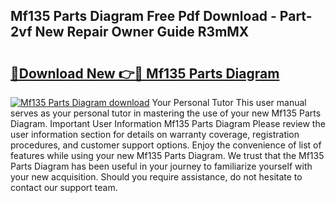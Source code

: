 ## Mf135 Parts Diagram Free Pdf Download - Part-2vf New Repair Owner Guide R3mMX

# <h2><a href="http://dfkwsbk.blite.top/?on=Mf135+Parts+Diagram">🔗Download New 👉🔴 Mf135 Parts Diagram</a></h2>

[![Mf135 Parts Diagram download](https://i.imgur.com/lujVjoI.png)](http://dfkwsbk.blite.top/?on=Mf135+Parts+Diagram)
Your Personal Tutor This user manual serves as your personal tutor in mastering the use of your new Mf135 Parts Diagram. Important User Information Mf135 Parts Diagram Please review the user information section for details on warranty coverage, registration procedures, and customer support options. Enjoy the convenience of list of features while using your new Mf135 Parts Diagram. We trust that the Mf135 Parts Diagram has been useful in your journey to familiarize yourself with your new acquisition. Should you require assistance, do not hesitate to contact our support team.
